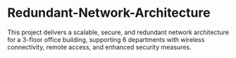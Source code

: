 # Redundant-Network-Architecture
This project delivers a scalable, secure, and redundant network architecture for a 3-floor office building, supporting 6 departments with wireless connectivity, remote access, and enhanced security measures.
